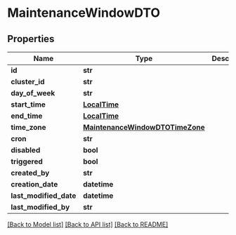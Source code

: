 # MaintenanceWindowDTO

## Properties
Name | Type | Description | Notes
------------ | ------------- | ------------- | -------------
**id** | **str** |  | [optional] 
**cluster_id** | **str** |  | 
**day_of_week** | **str** |  | 
**start_time** | [**LocalTime**](LocalTime.md) |  | 
**end_time** | [**LocalTime**](LocalTime.md) |  | 
**time_zone** | [**MaintenanceWindowDTOTimeZone**](MaintenanceWindowDTOTimeZone.md) |  | 
**cron** | **str** |  | [optional] 
**disabled** | **bool** |  | [optional] 
**triggered** | **bool** |  | [optional] 
**created_by** | **str** |  | [optional] 
**creation_date** | **datetime** |  | [optional] 
**last_modified_date** | **datetime** |  | [optional] 
**last_modified_by** | **str** |  | [optional] 

[[Back to Model list]](../README.md#documentation-for-models) [[Back to API list]](../README.md#documentation-for-api-endpoints) [[Back to README]](../README.md)


